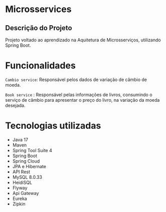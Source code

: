 # Microsservices

## Descrição do Projeto
<p align="left">
  Projeto voltado ao aprendizado na Aquitetura de Microsserviços, utilizando Spring Boot.
</p>

# Funcionalidades
`Cambio service`: Responsável pelos dados de variação de câmbio de moeda.

`Book service`  : Responsável pelas informações de livros, consumindo o serviço de câmbio para apresentar
    o preço do livro, na variação da moeda desejada.

# Tecnologias utilizadas
- Java 17
- Maven
- Spring Tool Suite 4 
- Spring Boot
- Spring Cloud
- JPA e Hibernate
- API Rest
- MySQL 8.0.33
- HeidiSQL
- Flyway
- Api Gateway
- Eureka
- Zipkin

